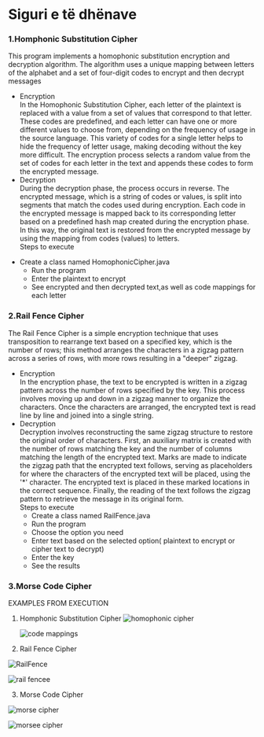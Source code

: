 # Siguri e të dhënave

### 1.Homphonic Substitution Cipher
This program implements a homophonic substitution encryption and decryption algorithm.
The algorithm uses a unique mapping between letters of the alphabet and a set of four-digit codes to encrypt and then decrypt messages<br>
* Encryption<br>
In the Homophonic Substitution Cipher, each letter of the plaintext is replaced with a value from a set of values that correspond to that letter. These codes are predefined, and each letter can have one or more different values to choose from, depending on the frequency of usage in the source language. This variety of codes for a single letter helps to hide the frequency of letter usage, making decoding without the key more difficult. The encryption process selects a random value from the set of codes for each letter in the text and appends these codes to form the encrypted message.
* Decryption<br>
During the decryption phase, the process occurs in reverse. The encrypted message, which is a string of codes or values, is split into segments that match the codes used during encryption. Each code in the encrypted message is mapped back to its corresponding letter based on a predefined hash map created during the encryption phase. In this way, the original text is restored from the encrypted message by using the mapping from codes (values) to letters.<br>
Steps to execute<br>
 - Create a class named HomophonicCipher.java
    - Run the program
    - Enter the plaintext to encrypt
    - See encrypted and then decrypted text,as well as code mappings for each letter


### 2.Rail Fence Cipher
The Rail Fence Cipher is a simple encryption technique that uses transposition to rearrange text based on a specified key, which is the number of rows; this method arranges the characters in a zigzag pattern across a series of rows, with more rows resulting in a "deeper" zigzag.<br>
* Encryption<br>
In the encryption phase, the text to be encrypted is written in a zigzag pattern across the number of rows specified by the key. This process involves moving up and down in a zigzag manner to organize the characters. Once the characters are arranged, the encrypted text is read line by line and joined into a single string.<br>
* Decryption<br>
Decryption involves reconstructing the same zigzag structure to restore the original order of characters. First, an auxiliary matrix is created with the number of rows matching the key and the number of columns matching the length of the encrypted text. Marks are made to indicate the zigzag path that the encrypted text follows, serving as placeholders for where the characters of the encrypted text will be placed, using the '*' character. The encrypted text is placed in these marked locations in the correct sequence. Finally, the reading of the text follows the zigzag pattern to retrieve the message in its original form.<br>
Steps to execute<br>
  - Create a class named RailFence.java
  - Run the program
  - Choose the option you need
  - Enter text based on the selected option( plaintext to encrypt or cipher text to decrypt)
  - Enter the key
  - See the results
    
  
### 3.Morse Code Cipher



EXAMPLES FROM EXECUTION<br>
1. Homphonic Substitution Cipher
   ![homophonic cipher](https://github.com/fatjetagashi/Siguri_te_dhenave_Gr5/assets/154750535/3fa2cc55-a991-4b00-953b-8929c67dfc0c)

   ![code mappings](https://github.com/fatjetagashi/Siguri_te_dhenave_Gr5/assets/154750535/ca38620b-2509-4f95-89ab-f05a325f8898)



   
2. Rail Fence Cipher
   
![RailFence](https://github.com/fatjetagashi/Siguri_te_dhenave_Gr5/assets/154750535/3ac5d3ca-0705-4416-a5f4-a540b00317f8)

![rail fencee](https://github.com/fatjetagashi/Siguri_te_dhenave_Gr5/assets/154750535/0f3436c1-b564-4566-89fa-089d2a87b8ce)


3. Morse Code Cipher

![morse cipher](https://github.com/fatjetagashi/Siguri_te_dhenave_Gr5/assets/154750535/c9b39d54-9189-4c00-bdb5-d7a5e8e247d3)

![morsee cipher](https://github.com/fatjetagashi/Siguri_te_dhenave_Gr5/assets/154750535/2b8b8667-2b60-415f-9b96-173f38a36853)








   
   
   



